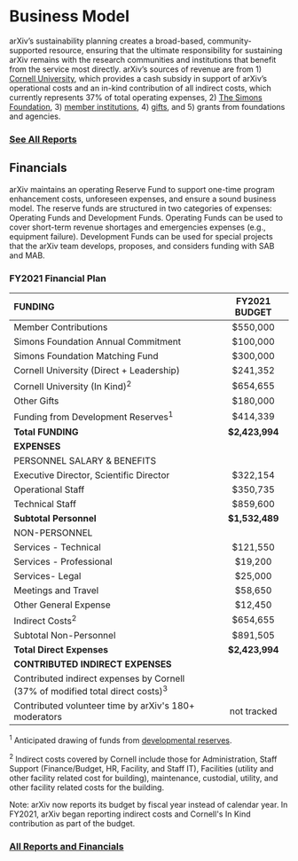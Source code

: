# Business Model

arXiv’s sustainability planning creates a broad-based, community-supported resource, ensuring that the ultimate responsibility for sustaining arXiv remains with the research communities and institutions that benefit from the service most directly. arXiv’s sources of revenue are from 1) [Cornell University](https://www.cornell.edu/), which provides a cash subsidy in support of arXiv’s operational costs and an in-kind contribution of all indirect costs, which currently represents 37% of total operating expenses, 2) [The Simons Foundation](https://www.simonsfoundation.org/), 3) [member institutions](membership.md), 4) [gifts](give.md), and 5) grants from foundations and agencies.

### [See All Reports](reports/index.md)

## Financials
arXiv maintains an operating Reserve Fund to support one-time program enhancement costs, unforeseen expenses, and ensure a sound business model. The reserve funds are structured in two categories of expenses: Operating Funds and Development Funds. Operating Funds can be used to cover short-term revenue shortages and emergencies expenses (e.g., equipment failure). Development Funds can be used for special projects that the arXiv team develops, proposes, and considers funding with SAB and MAB.

### FY2021 Financial Plan

| **FUNDING**        |    | **FY2021 BUDGET**        |
| :------------- | :---------- |:-------------:|
| Member Contributions      |  | $550,000 |
| Simons Foundation Annual Commitment      |  | $100,000      |  
| Simons Foundation Matching Fund |  | $300,000      |    
| Cornell University (Direct + Leadership) |  | $241,352  |
| Cornell University (In Kind)<sup>2</sup> |  | $654,655
| Other Gifts |  | $180,000  |  
| Funding from Development Reserves<sup>1</sup> |  | $414,339   |  
|  **Total FUNDING** |  | **$2,423,994**   |   
|  **EXPENSES**  |   |   |  |
|  PERSONNEL  SALARY & BENEFITS  |   |  |
| Executive Director, Scientific Director  | | $322,154   |   
| Operational Staff | | $350,735   |  
| Technical Staff  | | $859,600  |  
| **Subtotal Personnel** |  | **$1,532,489**   |    
| NON-PERSONNEL  |   |    |    
| Services - Technical | | $121,550   |    
| Services - Professional |  | $19,200 |  
| Services- Legal |  | $25,000 |  
| Meetings and Travel |  | $58,650 |  
| Other General Expense  |   | $12,450 |
| Indirect Costs<sup>2</sup> | | $654,655 |
| Subtotal Non-Personnel |   | $891,505 |  
| **Total Direct Expenses** |  | **$2,423,994** |  
| **CONTRIBUTED INDIRECT EXPENSES** |  |  |  
|Contributed indirect expenses by Cornell (37% of modified total direct costs)<sup>3</sup> |   | |
|Contributed volunteer time by arXiv's 180+ moderators | | not tracked |


<sup>1</sup> Anticipated drawing of funds from [developmental reserves](/about/reports/arXiv_Reserve_Funds_Policy.pdf).

<sup>2</sup> Indirect costs covered by Cornell include those for Administration, Staff Support (Finance/Budget, HR, Facility, and Staff IT), Facilities (utility and other facility related cost for building), maintenance, custodial, utility, and other facility related costs for the building.

Note: arXiv now reports its budget by fiscal year instead of calendar year. In FY2021, arXiv began reporting indirect costs and Cornell's In Kind contribution as part of the budget.

### [All Reports and Financials](reports/index.md)
